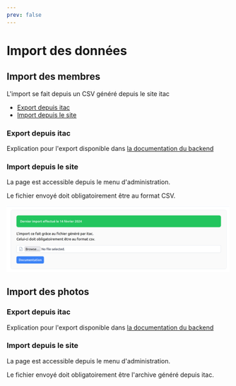 ```yaml
---
prev: false
---
```



<script setup>
import RoleLevelComponent from '../../../components/RoleLevelComponent.vue'
</script>

# Import des données <RoleLevelComponent level="admin" />

## Import des membres
L'import se fait depuis un CSV généré depuis le site itac

- [Export depuis itac](#export-depuis-itac)
- [Import depuis le site](#import-depuis-le-site)

### Export depuis itac
Explication pour l'export disponible dans [la documentation du backend](/backend/docs/import/itac#export-depuis-itac)

### Import depuis le site <RoleLevelComponent level="admin" />
La page est accessible depuis le menu d'administration.

Le fichier envoyé doit obligatoirement être au format CSV.

![](./images/import-donnees/import-membre-1.png)

## Import des photos

### Export depuis itac
Explication pour l'export disponible dans [la documentation du backend](/backend/docs/import/itac#export-depuis-itac)

### Import depuis le site <RoleLevelComponent level="admin" />
La page est accessible depuis le menu d'administration.

Le fichier envoyé doit obligatoirement être l'archive généré depuis itac.
